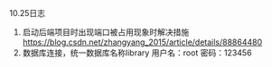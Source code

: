 10.25日志
1. 启动后端项目时出现端口被占用现象时解决措施
    https://blog.csdn.net/zhangyang_2015/article/details/88864480
2. 数据库连接，统一数据库名称library 用户名：root 密码：123456